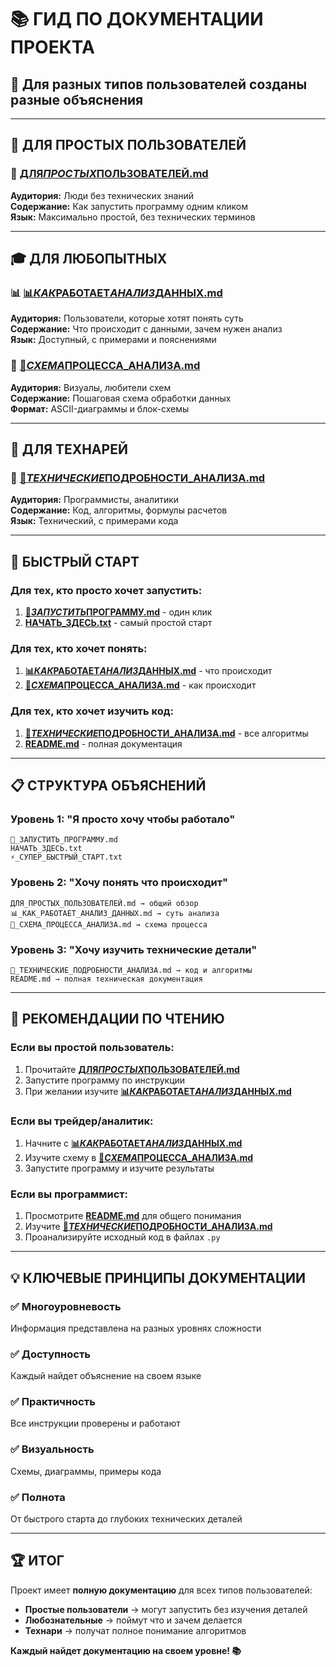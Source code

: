 # 📚 ГИД ПО ДОКУМЕНТАЦИИ ПРОЕКТА

## 🎯 Для разных типов пользователей созданы разные объяснения

---

## 👤 ДЛЯ ПРОСТЫХ ПОЛЬЗОВАТЕЛЕЙ

### 📄 [ДЛЯ*ПРОСТЫХ*ПОЛЬЗОВАТЕЛЕЙ.md](ДЛЯ_ПРОСТЫХ_ПОЛЬЗОВАТЕЛЕЙ.md)

**Аудитория:** Люди без технических знаний  
**Содержание:** Как запустить программу одним кликом  
**Язык:** Максимально простой, без технических терминов

---

## 🎓 ДЛЯ ЛЮБОПЫТНЫХ

### 📊 [📊*КАК*РАБОТАЕТ*АНАЛИЗ*ДАННЫХ.md](📊_КАК_РАБОТАЕТ_АНАЛИЗ_ДАННЫХ.md)

**Аудитория:** Пользователи, которые хотят понять суть  
**Содержание:** Что происходит с данными, зачем нужен анализ  
**Язык:** Доступный, с примерами и пояснениями

### 🔄 [🔄*СХЕМА*ПРОЦЕССА_АНАЛИЗА.md](🔄_СХЕМА_ПРОЦЕССА_АНАЛИЗА.md)

**Аудитория:** Визуалы, любители схем  
**Содержание:** Пошаговая схема обработки данных  
**Формат:** ASCII-диаграммы и блок-схемы

---

## 🔬 ДЛЯ ТЕХНАРЕЙ

### 🔬 [🔬*ТЕХНИЧЕСКИЕ*ПОДРОБНОСТИ_АНАЛИЗА.md](🔬_ТЕХНИЧЕСКИЕ_ПОДРОБНОСТИ_АНАЛИЗА.md)

**Аудитория:** Программисты, аналитики  
**Содержание:** Код, алгоритмы, формулы расчетов  
**Язык:** Технический, с примерами кода

---

## 🚀 БЫСТРЫЙ СТАРТ

### Для тех, кто просто хочет запустить:

1. **[🚀*ЗАПУСТИТЬ*ПРОГРАММУ.md](🚀_ЗАПУСТИТЬ_ПРОГРАММУ.md)** - один клик
2. **[НАЧАТЬ_ЗДЕСЬ.txt](НАЧАТЬ_ЗДЕСЬ.txt)** - самый простой старт

### Для тех, кто хочет понять:

1. **[📊*КАК*РАБОТАЕТ*АНАЛИЗ*ДАННЫХ.md](📊_КАК_РАБОТАЕТ_АНАЛИЗ_ДАННЫХ.md)** - что происходит
2. **[🔄*СХЕМА*ПРОЦЕССА_АНАЛИЗА.md](🔄_СХЕМА_ПРОЦЕССА_АНАЛИЗА.md)** - как происходит

### Для тех, кто хочет изучить код:

1. **[🔬*ТЕХНИЧЕСКИЕ*ПОДРОБНОСТИ_АНАЛИЗА.md](🔬_ТЕХНИЧЕСКИЕ_ПОДРОБНОСТИ_АНАЛИЗА.md)** - все алгоритмы
2. **[README.md](README.md)** - полная документация

---

## 📋 СТРУКТУРА ОБЪЯСНЕНИЙ

### Уровень 1: "Я просто хочу чтобы работало"

```
🚀_ЗАПУСТИТЬ_ПРОГРАММУ.md
НАЧАТЬ_ЗДЕСЬ.txt
⚡_СУПЕР_БЫСТРЫЙ_СТАРТ.txt
```

### Уровень 2: "Хочу понять что происходит"

```
ДЛЯ_ПРОСТЫХ_ПОЛЬЗОВАТЕЛЕЙ.md → общий обзор
📊_КАК_РАБОТАЕТ_АНАЛИЗ_ДАННЫХ.md → суть анализа
🔄_СХЕМА_ПРОЦЕССА_АНАЛИЗА.md → схема процесса
```

### Уровень 3: "Хочу изучить технические детали"

```
🔬_ТЕХНИЧЕСКИЕ_ПОДРОБНОСТИ_АНАЛИЗА.md → код и алгоритмы
README.md → полная техническая документация
```

---

## 🎯 РЕКОМЕНДАЦИИ ПО ЧТЕНИЮ

### Если вы простой пользователь:

1. Прочитайте **[ДЛЯ*ПРОСТЫХ*ПОЛЬЗОВАТЕЛЕЙ.md](ДЛЯ_ПРОСТЫХ_ПОЛЬЗОВАТЕЛЕЙ.md)**
2. Запустите программу по инструкции
3. При желании изучите **[📊*КАК*РАБОТАЕТ*АНАЛИЗ*ДАННЫХ.md](📊_КАК_РАБОТАЕТ_АНАЛИЗ_ДАННЫХ.md)**

### Если вы трейдер/аналитик:

1. Начните с **[📊*КАК*РАБОТАЕТ*АНАЛИЗ*ДАННЫХ.md](📊_КАК_РАБОТАЕТ_АНАЛИЗ_ДАННЫХ.md)**
2. Изучите схему в **[🔄*СХЕМА*ПРОЦЕССА_АНАЛИЗА.md](🔄_СХЕМА_ПРОЦЕССА_АНАЛИЗА.md)**
3. Запустите программу и изучите результаты

### Если вы программист:

1. Просмотрите **[README.md](README.md)** для общего понимания
2. Изучите **[🔬*ТЕХНИЧЕСКИЕ*ПОДРОБНОСТИ_АНАЛИЗА.md](🔬_ТЕХНИЧЕСКИЕ_ПОДРОБНОСТИ_АНАЛИЗА.md)**
3. Проанализируйте исходный код в файлах `.py`

---

## 💡 КЛЮЧЕВЫЕ ПРИНЦИПЫ ДОКУМЕНТАЦИИ

### ✅ Многоуровневость

Информация представлена на разных уровнях сложности

### ✅ Доступность

Каждый найдет объяснение на своем языке

### ✅ Практичность

Все инструкции проверены и работают

### ✅ Визуальность

Схемы, диаграммы, примеры кода

### ✅ Полнота

От быстрого старта до глубоких технических деталей

---

## 🏆 ИТОГ

Проект имеет **полную документацию** для всех типов пользователей:

- **Простые пользователи** → могут запустить без изучения деталей
- **Любознательные** → поймут что и зачем делается
- **Технари** → получат полное понимание алгоритмов

**Каждый найдет документацию на своем уровне! 📚**
